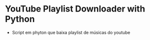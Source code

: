 # YouTube Playlist Downloader with Python

- Script em phyton que baixa playlist de músicas do youtube
